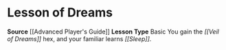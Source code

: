 ﻿---
id: '1'
name: Lesson of Dreams
rarity: Common
source: '[[DATABASE/source/Advanced Player''s Guide|Advanced Player''s Guide]]'
trait: null
type: Witch Lesson

---
# Lesson of Dreams

**Source** [[Advanced Player's Guide]] 
**Lesson Type** Basic
You gain the _[[Veil of Dreams]]_ hex, and your familiar learns _[[Sleep]]_.